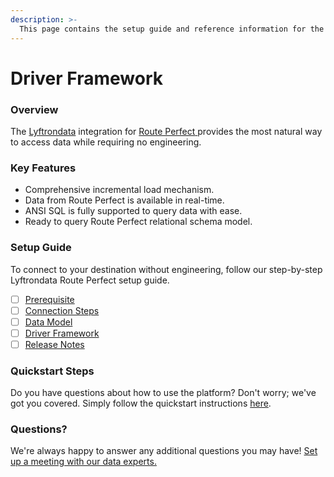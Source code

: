 ```yaml
---
description: >-
  This page contains the setup guide and reference information for the Route Perfect source connector.
---
```


# Driver Framework

### Overview

The [Lyftrondata](https://www.lyftrondata.com/) integration for [Route Perfect](https://www.lyftrondata.com/integration/route-perfect/)[ ](https://www.lyftrondata.com/integration/route-perfect/)provides the most natural way to access data while requiring no engineering.

### Key Features

* Comprehensive incremental load mechanism.
* Data from Route Perfect is available in real-time.&#x20;
* ANSI SQL is fully supported to query data with ease.
* Ready to query Route Perfect relational schema model.

### Setup Guide

To connect to your destination without engineering, follow our step-by-step Lyftrondata Route Perfect setup guide.

* [ ] [Prerequisite](../../marketing-analytics/route-perfect/prerequisite.md)
* [ ] [Connection Steps](../../marketing-analytics/route-perfect/connection-steps.md)
* [ ] [Data Model](../../marketing-analytics/route-perfect/data-model/)
* [ ] [Driver Framework](../../marketing-analytics/route-perfect/driver-framework/)
* [ ] [Release Notes](../../marketing-analytics/route-perfect/release-notes.md)

### Quickstart Steps

Do you have questions about how to use the platform? Don't worry; we've got you covered. Simply follow the quickstart instructions [here](../../../quickstart-steps.md).

### Questions? <a href="#questions" id="questions"></a>

We're always happy to answer any additional questions you may have! [Set up a meeting with our data experts.](https://www.lyftrondata.com/book-a-meeting/)


